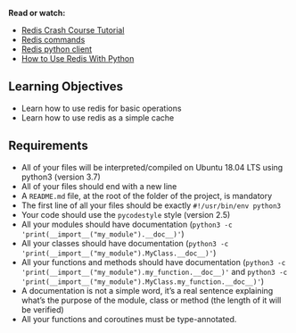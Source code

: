 <html>

<p><strong>Read or watch:</strong></p>

<ul>
<li><a href="/rltoken/hJVo3XwMMFFoApyX8zPXvA" title="Redis Crash Course Tutorial" target="_blank">Redis Crash Course Tutorial</a></li>
<li><a href="/rltoken/lQ8ANhVfxDTxDr2UDSyQRA" title="Redis commands" target="_blank">Redis commands</a></li>
<li><a href="/rltoken/imfgFhAZPlg7YMZ_tHvFZw" title="Redis python client" target="_blank">Redis python client</a></li>
<li><a href="/rltoken/7SluvFvgckwVgsvrfOf1CQ" title="How to Use Redis With Python" target="_blank">How to Use Redis With Python</a></li>
</ul>

<h2>Learning Objectives</h2>

<ul>
<li>Learn how to use redis for basic operations</li>
<li>Learn how to use redis as a simple cache</li>
</ul>

<h2>Requirements</h2>

<ul>
<li>All of your files will be interpreted/compiled on Ubuntu 18.04 LTS using python3 (version 3.7)</li>
<li>All of your files should end with a new line</li>
<li>A <code>README.md</code> file, at the root of the folder of the project, is mandatory</li>
<li>The first line of all your files should be exactly <code>#!/usr/bin/env python3</code></li>
<li>Your code should use the <code>pycodestyle</code> style (version 2.5)</li>
<li>All your modules should have documentation (<code>python3 -c &#39;print(__import__(&quot;my_module&quot;).__doc__)&#39;</code>)</li>
<li>All your classes should have documentation (<code>python3 -c &#39;print(__import__(&quot;my_module&quot;).MyClass.__doc__)&#39;</code>)</li>
<li>All your functions and methods should have documentation (<code>python3 -c &#39;print(__import__(&quot;my_module&quot;).my_function.__doc__)&#39;</code> and <code>python3 -c &#39;print(__import__(&quot;my_module&quot;).MyClass.my_function.__doc__)&#39;</code>)</li>
<li>A documentation is not a simple word, it&rsquo;s a real sentence explaining what&rsquo;s the purpose of the module, class or method (the length of it will be verified)</li>
<li>All your functions and coroutines must be type-annotated.</li>
</ul>


  </div>
</div>
</html>
